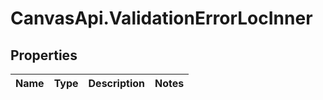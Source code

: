 # CanvasApi.ValidationErrorLocInner

## Properties

| Name | Type | Description | Notes |
| ---- | ---- | ----------- | ----- |
